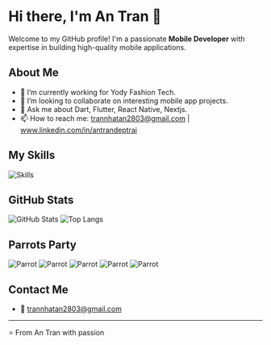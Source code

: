 # Hi there, I'm An Tran 👋

Welcome to my GitHub profile! I'm a passionate **Mobile Developer** with expertise in building high-quality mobile applications.

## About Me

- 🌱 I’m currently working for Yody Fashion Tech.
- 👯 I’m looking to collaborate on interesting mobile app projects.
- 💬 Ask me about Dart, Flutter, React Native, Nextjs.
- 📫 How to reach me: trannhatan2803@gmail.com | www.linkedin.com/in/antrandeptrai

## My Skills

![Skills](https://skillicons.dev/icons?i=flutter,dart,react,redux,android,ios,git,github&theme=light)

## GitHub Stats

![GitHub Stats](https://github-readme-stats.vercel.app/api?username=yourusername&show_icons=true&theme=radical)
![Top Langs](https://github-readme-stats.vercel.app/api/top-langs/?username=yourusername&layout=compact&theme=radical)

## Parrots Party

![Parrot](https://cultofthepartyparrot.com/parrots/hd/partyparrot.gif)
![Parrot](https://cultofthepartyparrot.com/parrots/hd/dealwithitparrot.gif)
![Parrot](https://cultofthepartyparrot.com/parrots/hd/discoparrot.gif)
![Parrot](https://cultofthepartyparrot.com/parrots/hd/sassyparrot.gif)
![Parrot](https://cultofthepartyparrot.com/parrots/hd/ultrafastparrot.gif)

## Contact Me

- 📧 trannhatan2803@gmail.com


---

⭐️ From An Tran with passion
